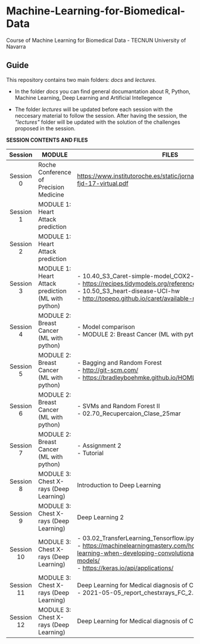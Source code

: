# Machine-Learning-for-Biomedical-Data

Course of Machine Learning for Biomedical Data - TECNUN University of Navarra

## Guide

This repository contains two main folders: *docs* and *lectures*.

- In the folder *docs* you can find general documantation about R, Python, Machine Learning, Deep Learning and Artificial Intellegence

- The folder *lectures* will be updated before each session with the neccesary material to follow the session. After having the session,  the *"lectures"* folder will be updated with the solution of the challenges proposed in the session.

**SESSION CONTENTS AND FILES**

| Session    | MODULE   | FILES                                                                                                                                                                                                               |
| :------------: | -------- | ------------------------------------------------------------------------------------------------------------------------------------------------------------------------------------------------------------------- |
| Session 0 | Roche Conference of Precision Medicine | https://www.institutoroche.es/static/jornadas/archivos/programa-fjd-17-virtual.pdf |
| Session 1  | MODULE 1: Heart Attack prediction |
| Session 2  | MODULE 1: Heart Attack prediction |
| Session 3  | MODULE 1: Heart Attack prediction (ML with python)| - 10.40_S3_Caret-simple-model_COX2-solved.Rmd<br>- https://recipes.tidymodels.org/reference/index.html<br>- 10.50_S3_heart-disease-UCI-hw<br>- http://topepo.github.io/caret/available-models.html                  |
| Session 4  | MODULE 2: Breast Cancer (ML with python) | - Model comparison <br>- MODULE 2: Breast Cancer (ML with python) - decision trees|
| Session 5  | MODULE 2: Breast Cancer (ML with python) | - Bagging and Random Forest <br>- http://git-scm.com/ <br>- https://bradleyboehmke.github.io/HOML/bagging.html I|
| Session 6  | MODULE 2: Breast Cancer (ML with python) | - SVMs and Random Forest II <br>- 02.70_Recupercaion_Clase_25mar|
| Session 7  | MODULE 2: Breast Cancer (ML with python) | - Assignment 2 <br>- Tutorial|
| Session 8  | MODULE 3: Chest X-rays (Deep Learning) | Introduction to Deep Learning|
| Session 9  | MODULE 3: Chest X-rays (Deep Learning) | Deep Learning 2|
| Session 10 | MODULE 3: Chest X-rays (Deep Learning) | - 03.02_TransferLearning_Tensorflow.ipynb <br>- https://machinelearningmastery.com/how-to-use-transfer-learning-when-developing-convolutional-neural-network-models/ <br> - https://keras.io/api/applications/ |
| Session 11 | MODULE 3: Chest X-rays (Deep Learning) | Deep Learning for Medical diagnosis of Chest X-rays  <br>- 2021-05-05_report_chestxrays_FC_2.ipynb|
| Session 12 | MODULE 3: Chest X-rays (Deep Learning) |  Deep Learning for Medical diagnosis of Chest X-rays|
